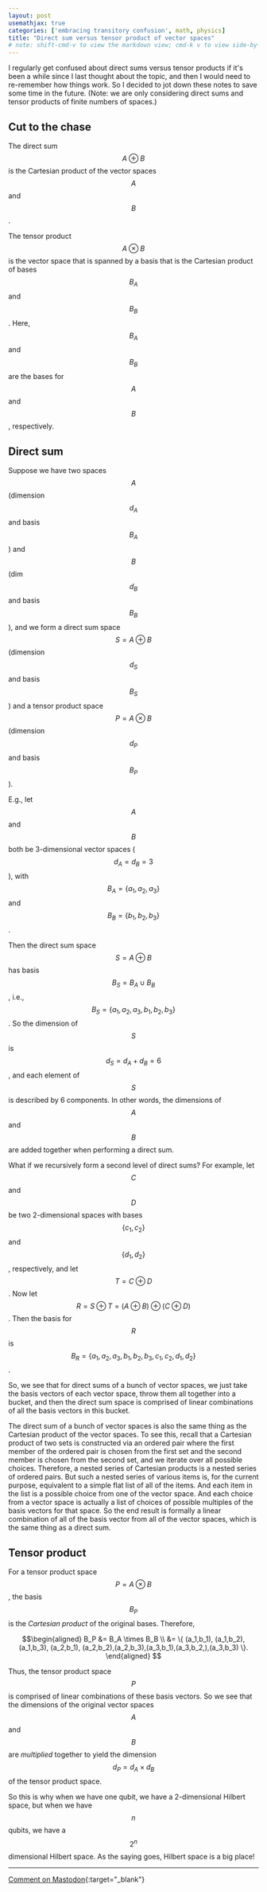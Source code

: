 ```yaml
---
layout: post
usemathjax: true
categories: ['embracing transitory confusion', math, physics]
title: "Direct sum versus tensor product of vector spaces"
# note: shift-cmd-v to view the markdown view; cmd-k v to view side-by-side, then can do 'toggle preview locking' command in the 3 dots in the preview tab
---
```


I regularly get confused about direct sums versus tensor products if it's been a while since I last thought about the topic, and then I would need to re-remember how things work. So I decided to jot down these notes to save some time in the future. (Note: we are only considering direct sums and tensor products of finite numbers of spaces.)

Cut to the chase
------
The direct sum $$A \oplus B$$ is the Cartesian product of the vector spaces $$A$$ and $$B$$. 


The tensor product $$A \otimes B$$ is the vector space that is spanned by a basis that is the Cartesian product of bases $$B_A$$ and $$B_B$$. Here, $$B_A$$ and $$B_B$$ are the bases for $$A$$ and $$B$$, respectively.



Direct sum
------
Suppose we have two spaces $$A$$ (dimension $$d_A$$ and basis $$B_A$$) and $$B$$ (dim $$d_B$$ and basis $$B_B$$), and we form a direct sum space $$S=A \oplus B$$ (dimension $$d_S$$ and basis $$B_S$$) and a tensor product space $$P = A \otimes B$$ (dimension $$d_P$$ and basis $$B_P$$).

E.g., let $$A$$ and $$B$$ both be 3-dimensional vector spaces ($$d_A = d_B = 3$$), with $$B_A = \{a_1,a_2,a_3\}$$ and $$B_B = \{b_1,b_2,b_3\}$$.

Then the direct sum space $$S=A \oplus B$$ has basis $$B_S = B_A \cup B_B$$, i.e., $$B_S =  \{a_1, a_2, a_3, b_1, b_2, b_3 \}$$. So the dimension of $$S$$ is $$d_S = d_A + d_B = 6$$, and each element of $$S$$ is described by 6 components. In other words, the dimensions of $$A$$ and $$B$$ are added together when performing a direct sum.

What if we recursively form a second level of direct sums? For example, let $$C$$ and $$D$$ be two 2-dimensional spaces with bases $$\{c_1,c_2\}$$ and $$\{d_1,d_2\}$$, respectively, and let $$T=C \oplus D$$. Now let $$R=S \oplus T = (A \oplus B) \oplus (C \oplus D) $$. Then the basis for $$R$$ is $$B_R = \{ a_1,a_2,a_3,b_1,b_2,b_3,c_1,c_2,d_1,d_2 \}$$.

So, we see that for direct sums of a bunch of vector spaces, we just take the basis vectors of each vector space, throw them all together into a bucket, and then the direct sum space is  comprised of linear combinations of all the basis vectors in this bucket.

The direct sum of a bunch of vector spaces is also the same thing as the Cartesian product of the vector spaces. To see this, recall that a Cartesian product of two sets is constructed via an ordered pair where the first member of the ordered pair is chosen from the first set and the second member is chosen from the second set, and we iterate over all possible choices. Therefore, a nested series of Cartesian products is a nested series of ordered pairs. But such a nested series of various items is, for the current purpose, equivalent to a simple flat list of all of the items. And each item in the list is a possible choice from one of the vector space. And each choice from a vector space is actually a list of choices of possible multiples of the basis vectors for that space. So the end result is formally a linear combination of all of the basis vector from all of the vector spaces, which is the same thing as a direct sum.

Tensor product
--------
For a tensor product space $$P = A \otimes B$$, the basis $$B_P$$ is the *Cartesian product* of the original bases. Therefore, 

$$\begin{aligned}
B_P &= B_A \times B_B \\
&= \{ (a_1,b_1), (a_1,b_2), (a_1,b_3), (a_2,b_1), (a_2,b_2),(a_2,b_3),(a_3,b_1),(a_3,b_2,),(a_3,b_3) \}.
\end{aligned}
$$ 

Thus, the tensor product space $$P$$ is comprised of linear combinations of these basis vectors. So we see that the dimensions of the original vector spaces $$A$$ and $$B$$ are *multiplied* together to yield the dimension $$d_P=d_A \times d_B$$ of the tensor product space.

So this is why when we have one qubit, we have a 2-dimensional Hilbert space, but when we have $$n$$ qubits, we have a $$2^n$$ dimensional Hilbert space. As the saying goes, Hilbert space is a big place!

---

[Comment on Mastodon](https://hachyderm.io/@Sunfishstanford/109754247164648030){:target="_blank"}

